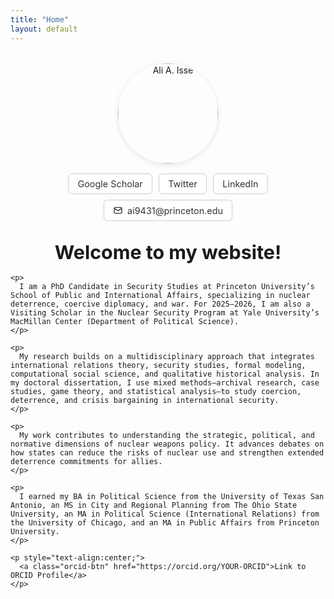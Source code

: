 ```yaml
---
title: "Home"
layout: default
---
```


<style>
  :root{ --header-h: 64px; }

  /* sticky header */
  .site-header{
    position: fixed !important;
    top: 0; left: 0; right: 0;
    height: var(--header-h);
    z-index: 9999;
    background: #ffffffcc !important;
    backdrop-filter: blur(8px);
    border-bottom: 1px solid #e6e8eb;
  }
  .site-header .wrapper{
    min-height: var(--header-h);
    display: flex;
    justify-content: center; /* center header content */
    align-items: center;
    gap: .6rem;
  }
  .site-header .site-title{
    font-weight: 700;
    font-size: 1.1rem;
    display:flex; align-items:center; gap:.4rem;
  }
  .site-header .site-title::before{
    content:"🎓"; /* graduation cap emoji */
    font-size: 1.2rem;
  }

  .page-content{ padding-top: calc(var(--header-h) + 24px) !important; }
  html{ scroll-behavior:smooth; scroll-padding-top:calc(var(--header-h) + 8px); }

  /* hero section */
  .hero{ text-align:center; max-width: 760px; margin: 0 auto; }
  .hero img{
    width:160px; height:160px;   /* zoomed out from 140 */
    border-radius:50%;
    box-shadow:0 2px 10px rgba(0,0,0,.1);
    object-fit:cover;
    margin-top: 18px;
  }

  /* horizontal button row */
  .link-row{
    display:flex; flex-wrap:wrap;
    justify-content:center;
    gap:.6rem;
    margin:1rem 0 2rem;
  }
  .btn{
    border:1px solid #ccc;
    padding:.45rem .9rem;
    border-radius:6px;
    font-size:.9rem;
    text-decoration:none;
    color:#333;
    background:#fff;
    display:inline-flex; align-items:center; gap:.45rem;
  }
  .btn:hover{ background:#f6f8ff; border-color:#1a73e8; color:#1a73e8; }
  .btn svg{ width:16px; height:16px; }

  /* welcome text */
  .welcome{ text-align:left; margin: 0 auto; max-width: 760px; }
  .welcome h1{ text-align:center; font-size:1.9rem; margin:1rem 0; }
  .welcome p{
    line-height:1.7; margin:.9rem 0; color:#333;
    text-align: justify; text-justify: inter-word; hyphens:auto;
  }

  /* ORCID button */
  .orcid-btn{
    display:inline-block;
    background:#1a73e8;
    color:#fff !important;
    padding:.6rem 1.2rem;
    border-radius:6px;
    text-decoration:none;
    font-weight:600;
    margin-top:1.5rem;
  }
  .orcid-btn:hover{ background:#1558b0; }
</style>

<div class="hero">
  <img src="{{ '/assets/headshot.jpg' | relative_url }}" alt="Ali A. Isse">

  <div class="link-row">
    <a class="btn" href="https://scholar.google.com/citations?user=YOURID">Google Scholar</a>
    <a class="btn" href="https://twitter.com/IsseMehdi">Twitter</a>
    <a class="btn" href="https://www.linkedin.com/in/mehdi-i-28a95683/">LinkedIn</a>
    <a class="btn" href="mailto:ai9431@princeton.edu">
      <svg viewBox="0 0 24 24" fill="none" stroke="currentColor" stroke-width="2" aria-hidden="true">
        <rect x="3" y="5" width="18" height="14" rx="2"></rect>
        <path d="M3 7l9 6 9-6"></path>
      </svg>
      <span>ai9431@princeton.edu</span>
    </a>
  </div>

  <div class="welcome">
    <h1>Welcome to my website!</h1>

    <p>
      I am a PhD Candidate in Security Studies at Princeton University’s School of Public and International Affairs, specializing in nuclear deterrence, coercive diplomacy, and war. For 2025–2026, I am also a Visiting Scholar in the Nuclear Security Program at Yale University’s MacMillan Center (Department of Political Science).
    </p>

    <p>
      My research builds on a multidisciplinary approach that integrates international relations theory, security studies, formal modeling, computational social science, and qualitative historical analysis. In my doctoral dissertation, I use mixed methods—archival research, case studies, game theory, and statistical analysis—to study coercion, deterrence, and crisis bargaining in international security.
    </p>

    <p>
      My work contributes to understanding the strategic, political, and normative dimensions of nuclear weapons policy. It advances debates on how states can reduce the risks of nuclear use and strengthen extended deterrence commitments for allies.
    </p>

    <p>
      I earned my BA in Political Science from the University of Texas San Antonio, an MS in City and Regional Planning from The Ohio State University, an MA in Political Science (International Relations) from the University of Chicago, and an MA in Public Affairs from Princeton University.
    </p>

    <p style="text-align:center;">
      <a class="orcid-btn" href="https://orcid.org/YOUR-ORCID">Link to ORCID Profile</a>
    </p>
  </div>
</div>
